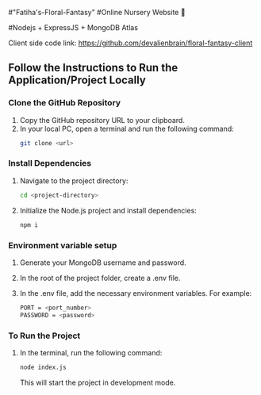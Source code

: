 #"Fatiha's-Floral-Fantasy"
#Online Nursery Website 🌱

#Nodejs + ExpressJS + MongoDB Atlas

Client side code link: https://github.com/devalienbrain/floral-fantasy-client

## Follow the Instructions to Run the Application/Project Locally

### Clone the GitHub Repository

1. Copy the GitHub repository URL to your clipboard.
2. In your local PC, open a terminal and run the following command:
   ```sh
   git clone <url>
   ```

### Install Dependencies

1. Navigate to the project directory:
   ```sh
   cd <project-directory>
   ```
2. Initialize the Node.js project and install dependencies:
   ```sh
   npm i
   ```

### Environment variable setup

1. Generate your MongoDB username and password.
2. In the root of the project folder, create a .env file.
3. In the .env file, add the necessary environment variables. For example:

   ```sh
   PORT = <port_number>
   PASSWORD = <password>

   ```

### To Run the Project

1. In the terminal, run the following command:
   ```sh
   node index.js
   ```
   This will start the project in development mode.

